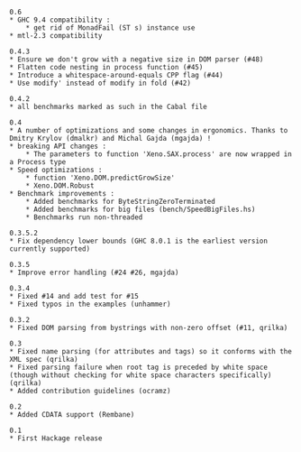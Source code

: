     0.6
    * GHC 9.4 compatibility :
        * get rid of MonadFail (ST s) instance use
    * mtl-2.3 compatibility

    0.4.3
    * Ensure we don't grow with a negative size in DOM parser (#48)
    * Flatten code nesting in process function (#45)
    * Introduce a whitespace-around-equals CPP flag (#44)
    * Use modify' instead of modify in fold (#42)

    0.4.2
    * all benchmarks marked as such in the Cabal file
    
    0.4
    * A number of optimizations and some changes in ergonomics. Thanks to Dmitry Krylov (dmalkr) and Michal Gajda (mgajda) !
    * breaking API changes : 
        * The parameters to function 'Xeno.SAX.process' are now wrapped in a Process type
    * Speed optimizations : 
        * function 'Xeno.DOM.predictGrowSize' 
        * Xeno.DOM.Robust
    * Benchmark improvements : 
        * Added benchmarks for ByteStringZeroTerminated
        * Added benchmarks for big files (bench/SpeedBigFiles.hs)
        * Benchmarks run non-threaded

    0.3.5.2
	* Fix dependency lower bounds (GHC 8.0.1 is the earliest version currently supported)

	0.3.5
	* Improve error handling (#24 #26, mgajda)

	0.3.4
	* Fixed #14 and add test for #15
	* Fixed typos in the examples (unhammer)

	0.3.2
	* Fixed DOM parsing from bystrings with non-zero offset (#11, qrilka)
	
	0.3
	* Fixed name parsing (for attributes and tags) so it conforms with the XML spec (qrilka)
	* Fixed parsing failure when root tag is preceded by white space (though without checking for white space characters specifically) (qrilka)
	* Added contribution guidelines (ocramz)	

	0.2
	* Added CDATA support (Rembane)	

	0.1
	* First Hackage release

